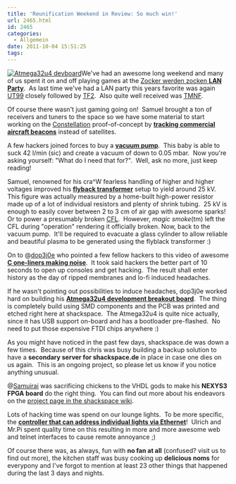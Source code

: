 ```yaml
---
title: 'Reunification Weekend in Review: So much win!'
url: 2465.html
id: 2465
categories:
  - Allgemein
date: 2011-10-04 15:51:25
tags:
---
```


[![](https://blog.shackspace.de/wp-content/uploads/2011/10/jt9ja-150x150.jpg "Atmega32u4 devboard")](https://blog.shackspace.de/wp-content/uploads/2011/10/jt9ja.jpg)We've had an awesome long weekend and many of us spent it on and off playing games at the [Zocker werden zocken **LAN Party**](https://blog.shackspace.de/?p=2444).  As last time we've had a LAN party this years favorite was again [UT99](https://secure.wikimedia.org/wikipedia/en/wiki/Unreal_Tournament) closely followed by [TF2](https://secure.wikimedia.org/wikipedia/en/wiki/Team_fortress_2).  Also quite well received was [TMNF](https://secure.wikimedia.org/wikipedia/en/wiki/TrackMania_Nations_Forever#TrackMania_Forever).

Of course there wasn't just gaming going on!  Samuel brought a ton of receivers and tuners to the space so we have some material to start working on the [Constellation](https://blog.shackspace.de/?p=2420) proof-of-concept by **[tracking commercial aircraft beacons](http://hackaday.com/2011/09/22/tracking-commercial-aircraft-with-salvaged-electronics/)** instead of satellites.

A few hackers joined forces to buy a **[vacuum pump](http://www.ebay.de/itm/ws/eBayISAPI.dll?ViewItem&amp;item=260834619053&amp;ssPageName=ADME:B:EOIBSA:DE:1123)**.  This baby is able to suck 42 l/min (sic) and create a vacuum of down to 0.05 mbar.  Now you're asking yourself: "What do I need that for?".  Well, ask no more, just keep reading!

Samuel, renowned for his cra^W fearless handling of higher and higher voltages improved his **[flyback transformer](https://en.wikipedia.org/wiki/Flyback_transformer)** setup to yield around 25 kV.  This figure was actually measured by a home-built high-power resistor made up of a lot of individual resistors and plenty of shrink tubing.  25 kV is enough to easily cover between 2 to 3 cm of air gap with awesome sparks!  Or to power a presumably broken [CFL](https://secure.wikimedia.org/wikipedia/en/wiki/Compact_fluorescent_lamp).  However, _magic smoke_(tm) left the CFL during "operation" rendering it officially broken.
Now, back to the vacuum pump.  It'll be required to evacuate a glass cylinder to allow reliable and beautiful plasma to be generated using the flyblack transformer :)

On to @[dop3j0e](https://twitter.com/dop3j0e) who pointed a few fellow hackers to this video of awesome **[C one-liners making noise](http://www.youtube.com/watch?v=qlrs2Vorw2Y)**.  It took said hackers the better part of 10 seconds to open up consoles and get hacking.  The result shall enter history as the day of ripped membranes and lo-fi induced headaches.

If he wasn't pointing out possibilities to induce headaches, dop3j0e worked hard on building his **[Atmega32u4 development breakout board](https://twitter.com/#!/dop3j0e/status/120332534432272384)**.  The thing is completely build using SMD components and the PCB was printed and etched right here at shackspace.  The Atmega32u4 is quite nice actually, since it has USB support on-board and has a bootloader pre-flashed.  No need to put those expensive FTDI chips anywhere :)

As you might have noticed in the past few days, shackspace.de was down a few times.  Because of this chris was busy building a backup solution to have a **secondary server for shackspace.de** in place in case one dies on us again.  This is an ongoing project, so please let us know if you notice anything unusual.

@[Samuirai](https://twitter.com/samuirai) was sacrificing chickens to the VHDL gods to make his **NEXYS3 FPGA board** do the right thing.  You can find out more about his endeavors on the [project page in the shackspace wiki](https://blog.shackspace.de/wiki/doku.php?id=project:fpga_nexys3_ubuntu).

Lots of hacking time was spend on our lounge lights.  To be more specific, the **[controller that can address individual lights via Ethernet](https://github.com/shackspace/light-control)**!  Ulrich and Mr.Pi spent quality time on this resulting in more and more awesome web and telnet interfaces to cause remote annoyance ;)

Of course there was, as always, fun with **no fan at all** (confused? visit us to find out more), the kitchen staff was busy cooking up **delicious noms** for everypony and I've forgot to mention at least 23 other things that happened during the last 3 days and nights.